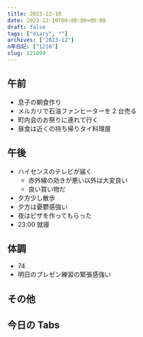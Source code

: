 ```yaml
---
title: 2023-12-10
date: 2023-12-10T00:00:00+09:00
draft: false
tags: ["diary", ""]
archives: ["2023-12"]
n年日記: ["1210"]
slug: 221899
---
```


## 午前

- 息子の朝食作り
- メルカリで石油ファンヒーターを 2 台売る
- 町内会のお祭りに連れて行く
- 昼食は近くの持ち帰りタイ料理屋

## 午後

- ハイセンスのテレビが届く
  - 赤外線の効きが悪い以外は大変良い
  - 良い買い物だ
- 夕方少し散歩
- 夕方は憂鬱感強い
- 夜はピザを作ってもらった
- 23:00 就寝

## 体調

- 74
- 明日のプレゼン練習の緊張感強い

## その他

## 今日の Tabs

